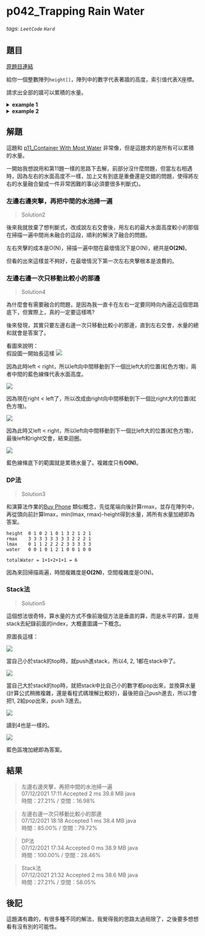 # p042_Trapping Rain Water

###### tags: `LeetCode` `Hard`

## 題目
[原題目連結](https://leetcode.com/problems/trapping-rain-water/)

給你一個整數陣列`height[]`，陣列中的數字代表著牆的高度，索引值代表X座標。

請求出全部的牆可以累積的水量。

<details><summary><b>example 1</b></summary>

![](https://i.imgur.com/BiVRaSi.png)

```
Input: height = [0,1,0,2,1,0,1,3,2,1,2,1]
Output: 6
```

黑色區塊代表牆，藍色區塊代表水，圖中最多可累積6格水，所以答案是6。

</details>

<details><summary><b>example 2</b></summary>

```
Input: height = [4,2,0,3,2,5]
Output: 9
```

</details>

## 解題
這題和 [p11_Container With Most Water](https://github.com/AndyChiangSH/LeetCode/tree/master/Problem/p011_ContainerWithMostWater) 非常像，但是這題求的是所有可以累積的水量。

一開始我想說用和第11題一樣的思路下去解，前部分沒什麼問題，但當左右相遇時，因為左右的水面高度不一樣，加上又有到底是重疊還是交錯的問題，使得將左右的水量融合變成一件非常困難的事(必須要很多判斷式)。

### 左邊右邊夾擊，再把中間的水池掃一遍
> Solution2

後來我就放棄了想判斷式，改成說左右交會後，用左右的最大水面高度較小的那個在掃描一遍中間尚未融合的這段，順利的解決了融合的問題。

左右夾擊的成本是O(N)，掃描一遍中間在最壞情況下是O(N)，總共是**O(2N)**。

但看的出來這樣並不夠好，在最壞情況下第一次左右夾擊根本是浪費的。

### 左邊右邊一次只移動比較小的那邊
> Solution4

為什麼會有需要融合的問題，是因為我一直卡在左右一定要同時向內逼近這個思路底下，但實際上，真的一定要這樣嗎?

後來發現，其實只要左邊右邊一次只移動比較小的那邊，直到左右交會，水量的總和就會是答案了。

看圖來說明：  
假設圖一開始長這樣
![](https://i.imgur.com/mCtVHYu.jpg)

因為此時left < right，所以left向中間移動到下一個比left大的位置(紅色方塊)，兩者中間的藍色線條代表水面高度。

![](https://i.imgur.com/qlyPeV9.jpg)

因為現在right < left了，所以改成由right向中間移動到下一個比right大的位置(紅色方塊)。

![](https://i.imgur.com/LZ0vZkZ.jpg)

因為此時又left < right，所以left向中間移動到下一個比left大的位置(紅色方塊)，最後left和right交會，結束迴圈。

![](https://i.imgur.com/KpELWJA.jpg)

藍色線條底下的範圍就是累積水量了。複雜度只有**O(N)**。

### DP法
> Solution3

和演算法作業的[Buy Phone](https://github.com/AndyChiangSH/1092_Algorithm/tree/master/src/hw07) 類似概念，先從尾端向後計算rmax，並存在陣列中，再從頭向前計算lmax，min(lmax, rmax)-height得到水量，將所有水量加總即為答案。

```
height  0 1 0 2 1 0 1 3 2 1 2 1
rmax    3 3 3 3 3 3 3 3 2 2 2 1
lmax    0 1 1 2 2 2 2 3 3 3 3 3
water   0 0 1 0 1 2 1 0 0 1 0 0

totalWater = 1+1+2+1+1 = 6
```

因為來回掃描兩遍，時間複雜度是**O(2N)**，空間複雜度是O(N)。

### Stack法
> Solution5

這個想法很奇特，算水量的方式不像前幾個方法是垂直的算，而是水平的算，並用stack去紀錄前面的index，大概畫圖講一下概念。

原圖長這樣：

![](https://i.imgur.com/H1gnsVY.jpg)

當自己小於stack的top時，就push進stack，所以4, 2, 1都在stack中了。

![](https://i.imgur.com/ro6xU5T.jpg)

當自己大於stack的top時，就把stack中比自己小的數字都pop出來，並換算水量(計算公式稍微複雜，還是看程式碼理解比較好)，最後把自己push進去，所以3會把1, 2給pop出來，push 3進去。

![](https://i.imgur.com/1U3dMiQ.jpg)

讀到4也是一樣的。

![](https://i.imgur.com/sHCr6pk.jpg)

藍色區塊加總即為答案。

## 結果
> 左邊右邊夾擊，再把中間的水池掃一遍  
> 07/12/2021 17:11	Accepted	2 ms	39.8 MB	java  
> 時間：27.21% / 空間：16.98%

> 左邊右邊一次只移動比較小的那邊  
> 07/12/2021 18:18	Accepted	1 ms	38.4 MB	java  
> 時間：85.00% / 空間：79.72%

> DP法  
> 07/12/2021 17:34	Accepted	0 ms	38.9 MB	java  
> 時間：100.00% / 空間：28.46%

> Stack法  
> 07/12/2021 21:32	Accepted	2 ms	38.6 MB	java  
> 時間：27.21% / 空間：58.05%

## 後記
這題滿有趣的，有很多種不同的解法，我覺得我的思路太過局限了，之後要多想想看有沒有別的可能性。